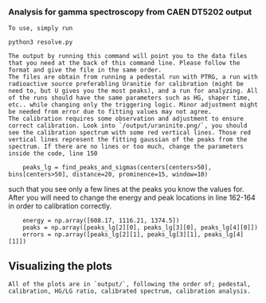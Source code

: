 ### Analysis for gamma spectroscopy from CAEN DT5202 output
	To use, simply run
``` python3 resolve.py ```

	The output by running this command will point you to the data files that you need at the back of this command line. Please follow the format and give the file in the same order.
	The files are obtain from running a pedestal run with PTRG, a run with radioactive source preferabling Uranitie for calibration (might be need to, but U gives you the most peaks), and a run for analyzing. All of the runs should have the same parameters such as HG, shaper time, etc.. while changing only the triggering logic. Minor adjustment might be needed from error due to fitting values may not agree. 
	The calibration requires some observation and adjustment to ensure correct calibration. Look into `/output/uraninite.png/`, you should see the calibration spectrum with some red vertical lines. Those red vertical lines represent the fitting gaussian of the peaks from the spectrum. If there are no lines or too much, change the parameters inside the code, line 150
```
    peaks_lg = find_peaks_and_sigmas(centers[centers>50], bins[centers>50], distance=20, prominence=15, window=10)
``` 
such that you see only a few lines at the peaks you know the values for. After you will need to change the energy and peak locations in line 162-164 in order to calibration correctly.
```
    energy = np.array([608.17, 1116.21, 1374.5])
    peaks = np.array([peaks_lg[2][0], peaks_lg[3][0], peaks_lg[4][0]])
    errors = np.array([peaks_lg[2][1], peaks_lg[3][1], peaks_lg[4][1]])
```

## Visualizing the plots
	All of the plots are in `output/`, following the order of; pedestal, calibration, HG/LG ratio, calibrated spectrum, calibration analysis.

